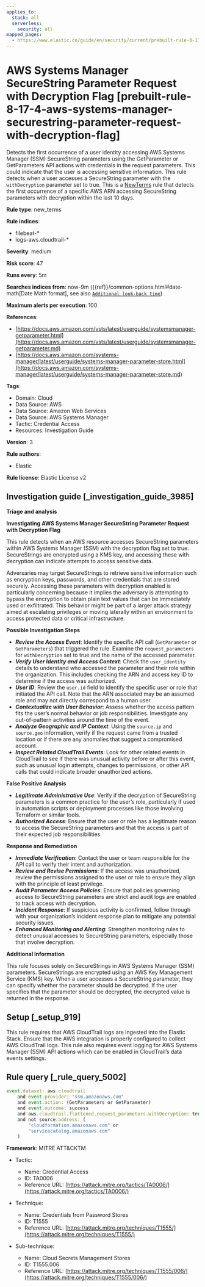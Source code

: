 ```yaml
---
applies_to:
  stack: all
  serverless:
    security: all
mapped_pages:
  - https://www.elastic.co/guide/en/security/current/prebuilt-rule-8-17-4-aws-systems-manager-securestring-parameter-request-with-decryption-flag.html
---
```


# AWS Systems Manager SecureString Parameter Request with Decryption Flag [prebuilt-rule-8-17-4-aws-systems-manager-securestring-parameter-request-with-decryption-flag]

Detects the first occurrence of a user identity accessing AWS Systems Manager (SSM) SecureString parameters using the GetParameter or GetParameters API actions with credentials in the request parameters. This could indicate that the user is accessing sensitive information. This rule detects when a user accesses a SecureString parameter with the `withDecryption` parameter set to true. This is a [NewTerms](docs-content://solutions/security/detect-and-alert/create-detection-rule.md#create-new-terms-rule) rule that detects the first occurrence of a specific AWS ARN accessing SecureString parameters with decryption within the last 10 days.

**Rule type**: new_terms

**Rule indices**:

* filebeat-*
* logs-aws.cloudtrail-*

**Severity**: medium

**Risk score**: 47

**Runs every**: 5m

**Searches indices from**: now-9m ({{ref}}/common-options.html#date-math[Date Math format], see also [`Additional look-back time`](docs-content://solutions/security/detect-and-alert/create-detection-rule.md#rule-schedule))

**Maximum alerts per execution**: 100

**References**:

* [https://docs.aws.amazon.com/vsts/latest/userguide/systemsmanager-getparameter.html](https://docs.aws.amazon.com/vsts/latest/userguide/systemsmanager-getparameter.md)
* [https://docs.aws.amazon.com/systems-manager/latest/userguide/systems-manager-parameter-store.html](https://docs.aws.amazon.com/systems-manager/latest/userguide/systems-manager-parameter-store.md)

**Tags**:

* Domain: Cloud
* Data Source: AWS
* Data Source: Amazon Web Services
* Data Source: AWS Systems Manager
* Tactic: Credential Access
* Resources: Investigation Guide

**Version**: 3

**Rule authors**:

* Elastic

**Rule license**: Elastic License v2

## Investigation guide [_investigation_guide_3985]

**Triage and analysis**

**Investigating AWS Systems Manager SecureString Parameter Request with Decryption Flag**

This rule detects when an AWS resource accesses SecureString parameters within AWS Systems Manager (SSM) with the decryption flag set to true. SecureStrings are encrypted using a KMS key, and accessing these with decryption can indicate attempts to access sensitive data.

Adversaries may target SecureStrings to retrieve sensitive information such as encryption keys, passwords, and other credentials that are stored securely. Accessing these parameters with decryption enabled is particularly concerning because it implies the adversary is attempting to bypass the encryption to obtain plain text values that can be immediately used or exfiltrated. This behavior might be part of a larger attack strategy aimed at escalating privileges or moving laterally within an environment to access protected data or critical infrastructure.

**Possible Investigation Steps**

* ***Review the Access Event***: Identify the specific API call (`GetParameter` or `GetParameters`) that triggered the rule. Examine the `request_parameters` for `withDecryption` set to true and the name of the accessed parameter.
* ***Verify User Identity and Access Context***: Check the `user_identity` details to understand who accessed the parameter and their role within the organization. This includes checking the ARN and access key ID to determine if the access was authorized.
* ***User ID***: Review the `user.id` field to identify the specific user or role that initiated the API call. Note that the ARN associated may be an assumed role and may not directly correspond to a human user.
* ***Contextualize with User Behavior***: Assess whether the access pattern fits the user’s normal behavior or job responsibilities. Investigate any out-of-pattern activities around the time of the event.
* ***Analyze Geographic and IP Context***: Using the `source.ip` and `source.geo` information, verify if the request came from a trusted location or if there are any anomalies that suggest a compromised account.
* ***Inspect Related CloudTrail Events***: Look for other related events in CloudTrail to see if there was unusual activity before or after this event, such as unusual login attempts, changes to permissions, or other API calls that could indicate broader unauthorized actions.

**False Positive Analysis**

* ***Legitimate Administrative Use***: Verify if the decryption of SecureString parameters is a common practice for the user’s role, particularly if used in automation scripts or deployment processes like those involving Terraform or similar tools.
* ***Authorized Access***: Ensure that the user or role has a legitimate reason to access the SecureString parameters and that the access is part of their expected job responsibilities.

**Response and Remediation**

* ***Immediate Verification***: Contact the user or team responsible for the API call to verify their intent and authorization.
* ***Review and Revise Permissions***: If the access was unauthorized, review the permissions assigned to the user or role to ensure they align with the principle of least privilege.
* ***Audit Parameter Access Policies***: Ensure that policies governing access to SecureString parameters are strict and audit logs are enabled to track access with decryption.
* ***Incident Response***: If suspicious activity is confirmed, follow through with your organization’s incident response plan to mitigate any potential security issues.
* ***Enhanced Monitoring and Alerting***: Strengthen monitoring rules to detect unusual accesses to SecureString parameters, especially those that involve decryption.

**Additional Information**

This rule focuses solely on SecureStrings in AWS Systems Manager (SSM) parameters. SecureStrings are encrypted using an AWS Key Management Service (KMS) key. When a user accesses a SecureString parameter, they can specify whether the parameter should be decrypted. If the user specifies that the parameter should be decrypted, the decrypted value is returned in the response.


## Setup [_setup_919]

This rule requires that AWS CloudTrail logs are ingested into the Elastic Stack. Ensure that the AWS integration is properly configured to collect AWS CloudTrail logs. This rule also requires event logging for AWS Systems Manager (SSM) API actions which can be enabled in CloudTrail’s data events settings.


## Rule query [_rule_query_5002]

```js
event.dataset: aws.cloudtrail
    and event.provider: "ssm.amazonaws.com"
    and event.action: (GetParameters or GetParameter)
    and event.outcome: success
    and aws.cloudtrail.flattened.request_parameters.withDecryption: true
    and not source.address: (
        "cloudformation.amazonaws.com" or
        "servicecatalog.amazonaws.com"
    )
```

**Framework**: MITRE ATT&CKTM

* Tactic:

    * Name: Credential Access
    * ID: TA0006
    * Reference URL: [https://attack.mitre.org/tactics/TA0006/](https://attack.mitre.org/tactics/TA0006/)

* Technique:

    * Name: Credentials from Password Stores
    * ID: T1555
    * Reference URL: [https://attack.mitre.org/techniques/T1555/](https://attack.mitre.org/techniques/T1555/)

* Sub-technique:

    * Name: Cloud Secrets Management Stores
    * ID: T1555.006
    * Reference URL: [https://attack.mitre.org/techniques/T1555/006/](https://attack.mitre.org/techniques/T1555/006/)



